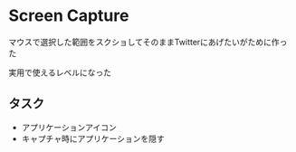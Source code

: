 # Screen Capture
マウスで選択した範囲をスクショしてそのままTwitterにあげたいがために作った

実用で使えるレベルになった

## タスク
* アプリケーションアイコン
* キャプチャ時にアプリケーションを隠す
